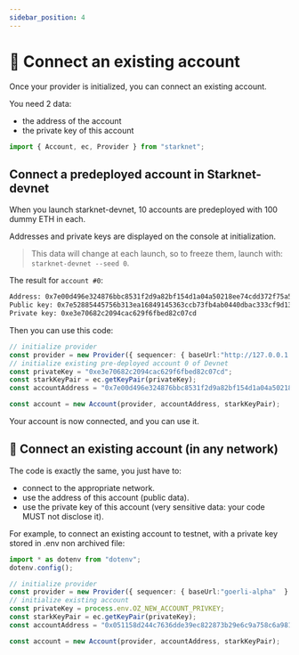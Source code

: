 ```yaml
---
sidebar_position: 4
---
```


# 🔌 Connect an existing account

Once your provider is initialized, you can connect an existing account.

You need 2 data:

- the address of the account
- the private key of this account

```typescript
import { Account, ec, Provider } from "starknet";
```

## Connect a predeployed account in Starknet-devnet

When you launch starknet-devnet, 10 accounts are predeployed with 100 dummy ETH in each.

Addresses and private keys are displayed on the console at initialization.

> This data will change at each launch, so to freeze them, launch with: `starknet-devnet --seed 0`.

The result for `account #0`:

```bash
Address: 0x7e00d496e324876bbc8531f2d9a82bf154d1a04a50218ee74cdd372f75a551a
Public key: 0x7e52885445756b313ea16849145363ccb73fb4ab0440dbac333cf9d13de82b9
Private key: 0xe3e70682c2094cac629f6fbed82c07cd
```

Then you can use this code:

```typescript
// initialize provider
const provider = new Provider({ sequencer: { baseUrl:"http://127.0.0.1:5050"  } });
// initialize existing pre-deployed account 0 of Devnet
const privateKey = "0xe3e70682c2094cac629f6fbed82c07cd";
const starkKeyPair = ec.getKeyPair(privateKey);
const accountAddress = "0x7e00d496e324876bbc8531f2d9a82bf154d1a04a50218ee74cdd372f75a551a";

const account = new Account(provider, accountAddress, starkKeyPair);
```

Your account is now connected, and you can use it.

## 👛 Connect an existing account (in any network)

The code is exactly the same, you just have to:

- connect to the appropriate network.
- use the address of this account (public data).
- use the private key of this account (very sensitive data: your code MUST not disclose it).

For example, to connect an existing account to testnet, with a private key stored in .env non archived file:

```typescript
import * as dotenv from "dotenv";
dotenv.config();

// initialize provider
const provider = new Provider({ sequencer: { baseUrl:"goerli-alpha"  } });
// initialize existing account
const privateKey = process.env.OZ_NEW_ACCOUNT_PRIVKEY;
const starkKeyPair = ec.getKeyPair(privateKey);
const accountAddress = "0x051158d244c7636dde39ec822873b29e6c9a758c6a9812d005b6287564908667";

const account = new Account(provider, accountAddress, starkKeyPair);
```
